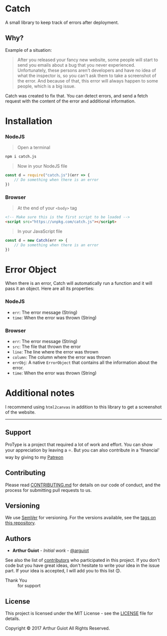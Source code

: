 # Catch
A small library to keep track of errors after deployment.

## Why?

Example of a situation:
> After you released your fancy new website, some people will start to send you emails about a bug that you never experienced. Unfortunately, these persons aren't developers and have no idea of what the inspector is, so you can't ask them to take a screenshot of the error. And because of that, this error will always happen to some people, which is a big issue.

Catch was created to fix that. You can detect errors, and send a fetch request with the content of the error and additional information.

# Installation

### NodeJS

> Open a terminal

```bash
npm i catch.js
```

> Now in your NodeJS file

```js
const d = require("catch.js")(err => {
	// Do something when there is an error
})
```

### Browser

> At the end of your `<body>` tag

```html
<!-- Make sure this is the first script to be loaded -->
<script src="https://unpkg.com/catch.js"></script>
```

> In your JavaScript file

```js
const d = new Catch(err => {
	// Do something when there is an error
})
```

# Error Object
When there is an error, Catch will automatically run a function and it will pass it an object. Here are all its properties:

### NodeJS
- `err`: The error message (String)
- `time`: When the error was thrown (String)

### Browser
- `err`: The error message (String)
- `src`: The file that thrown the error
- `line`: The line where the error was thrown
- `column`: The column where the error was thrown
- `errObj`: A native `ErrorObject` that contains all the information about the error.
- `time`: When the error was thrown (String)


# Additional notes
I recommend using `html2canvas` in addition to this library to get a screenshot of the website.

---
## Support
ProType is a project that required a lot of work and effort. You can show your appreciation by leaving a ⭐️. But you can also contribute in a 'financial' way by giving to my [Patreon](https://www.patreon.com/bePatron?u=10987869)

## Contributing

Please read [CONTRIBUTING.md](./CONTRIBUTING.md) for details on our code of conduct, and the process for submitting pull requests to us.

## Versioning

We use [SemVer](http://semver.org/) for versioning. For the versions available, see the [tags on this repository](https://github.com/arguiot/ProType/tags).

## Authors

- **Arthur Guiot** - *Initial work* - [@arguiot](https://github.com/arguiot)

See also the list of [contributors](https://github.com/arguiot/ProType/contributors) who participated in this project. If you don't code but you have great ideas, don't hesitate to write your idea in the issue part. If your idea is accepted, I will add you to this list 😊.
<dl>
  <dt>Thank You</dt>
  <dd>for support</dd>


## License

This project is licensed under the MIT License - see the [LICENSE](LICENSE) file for details.

Copyright &copy; 2017 Arthur Guiot All Rights Reserved.
